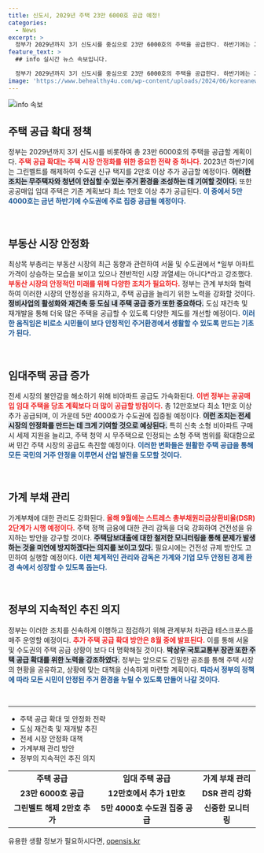 ```yaml
---
title: 신도시, 2029년 주택 23만 6000호 공급 예정!
categories:
  - News
excerpt: >
  정부가 2029년까지 3기 신도시를 중심으로 23만 6000호의 주택을 공급한다. 하반기에는 그린벨트 해제로 2만호를 추가하며, 전세 시장 안정을 위한 비아파트 공급도 강화한다. 청년과 무주택 서민을 위한 대책, 과열 시장 대응을 위한 공조 방안이 기대된다!
feature_text: >
  ## info 실시간 뉴스 속보입니다.

  정부가 2029년까지 3기 신도시를 중심으로 23만 6000호의 주택을 공급한다. 하반기에는 그린벨트 해제로 2만호를 추가하며, 전세 시장 안정을 위한 비아파트 공급도 강화한다. 청년과 무주택 서민을 위한 대책, 과열 시장 대응을 위한 공조 방안이 기대된다!
image: 'https://www.behealthy4u.com/wp-content/uploads/2024/06/koreanews.jpg'
---
```


<p><img src="https://www.behealthy4u.com/wp-content/uploads/2024/06/koreanews.jpg" alt="info 속보" /></p>

<h2 data-ke-size="size26">주택 공급 확대 정책</h2>

<p data-ke-size="size16">정부는 2029년까지 3기 신도시를 비롯하여 총 23만 6000호의 주택을 공급할 계획이다. <b><span style="color: #ee2323;">주택 공급 확대는 주택 시장 안정화를 위한 중요한 전략 중 하나다.</span></b> 2023년 하반기에는 그린벨트를 해제하여 수도권 신규 택지를 2만호 이상 추가 공급할 예정이다. <b><span style="background-color: #21538527;">이러한 조치는 무주택자와 청년이 안심할 수 있는 주거 환경을 조성하는 데 기여할 것이다.</span></b> 또한 공공매입 임대 주택은 기존 계획보다 최소 1만호 이상 추가 공급된다. <b><span style="color: #1a5490;">이 중에서 5만 4000호는 금년 하반기에 수도권에 주로 집중 공급될 예정이다.</span></b></p>

<p data-ke-size="size16">&nbsp;</p>

<h2 data-ke-size="size26">부동산 시장 안정화</h2>

<p data-ke-size="size16">최상목 부총리는 부동산 시장의 최근 동향과 관련하여 서울 및 수도권에서 *일부 아파트 가격이 상승하는 모습을 보이고 있으나 전반적인 시장 과열세는 아니다*라고 강조했다. <b><span style="color: #ee2323;">부동산 시장의 안정적인 미래를 위해 다양한 조치가 필요하다.</span></b> 정부는 관계 부처와 협력하여 이러한 시장의 안정성을 유지하고, 주택 공급을 늘리기 위한 노력을 강화할 것이다. <b><span style="background-color: #21538527;">정비사업의 활성화와 재건축 등 도심 내 주택 공급 증가 또한 중요하다.</span></b> 도심 재건축 및 재개발을 통해 더욱 많은 주택을 공급할 수 있도록 다양한 제도를 개선할 예정이다. <b><span style="color: #1a5490;">이러한 움직임은 비로소 시민들이 보다 안정적인 주거환경에서 생활할 수 있도록 만드는 기초가 된다.</span></b></p>

<p data-ke-size="size16">&nbsp;</p>

<h2 data-ke-size="size26">임대주택 공급 증가</h2>

<p data-ke-size="size16">전세 시장의 불안감을 해소하기 위해 비아파트 공급도 가속화된다. <b><span style="color: #ee2323;">이번 정부는 공공매입 임대 주택을 당초 계획보다 더 많이 공급할 방침이다.</span></b> 총 12만호보다 최소 1만호 이상 추가 공급되며, 이 가운데 5만 4000호가 수도권에 집중될 예정이다. <b><span style="background-color: #21538527;">이런 조치는 전세 시장의 안정화를 만드는 데 크게 기여할 것으로 예상된다.</span></b> 특히 신축 소형 비아파트 구매 시 세제 지원을 늘리고, 주택 청약 시 무주택으로 인정되는 소형 주택 범위를 확대함으로써 민간 주택 시장의 공급도 촉진할 예정이다. <b><span style="color: #1a5490;">이러한 변화들은 원활한 주택 공급을 통해 모든 국민의 거주 안정을 이루면서 산업 발전을 도모할 것이다.</span></b></p>

<p data-ke-size="size16">&nbsp;</p>

<h2 data-ke-size="size26">가계 부채 관리</h2>

<p data-ke-size="size16">가계부채에 대한 관리도 강화된다. <b><span style="color: #ee2323;">올해 9월에는 스트레스 총부채원리금상환비율(DSR) 2단계가 시행 예정이다.</span></b> 주택 정책 금융에 대한 관리 감독을 더욱 강화하여 건전성을 유지하는 방안을 강구할 것이다. <b><span style="background-color: #21538527;">주택담보대출에 대한 철저한 모니터링을 통해 문제가 발생하는 것을 미연에 방지하겠다는 의지를 보이고 있다.</span></b> 필요시에는 건전성 규제 방안도 고민하여 실행할 예정이다. <b><span style="color: #1a5490;">이런 체계적인 관리와 감독은 가계와 기업 모두 안정된 경제 환경 속에서 성장할 수 있도록 돕는다.</span></b></p>

<p data-ke-size="size16">&nbsp;</p>

<h2 data-ke-size="size26">정부의 지속적인 추진 의지</h2>

<p data-ke-size="size16">정부는 이러한 조치를 신속하게 이행하고 점검하기 위해 관계부처 차관급 테스크포스를 매주 운영할 예정이다. <b><span style="color: #ee2323;">추가 주택 공급 확대 방안은 8월 중에 발표된다.</span></b> 이를 통해 서울 및 수도권의 주택 공급 상황이 보다 더 명확해질 것이다. <b><span style="background-color: #21538527;">박상우 국토교통부 장관 또한 주택 공급 확대를 위한 노력을 강조하였다.</span></b> 정부는 앞으로도 긴밀한 공조를 통해 주택 시장의 현황을 공유하고, 상황에 맞는 대책을 신속하게 마련할 계획이다. <b><span style="color: #1a5490;">따라서 정부의 정책에 따라 모든 시민이 안정된 주거 환경을 누릴 수 있도록 만들어 나갈 것이다.</span></b></p>

<p data-ke-size="size16">&nbsp;</p>

<hr>

<ul>
  <li>주택 공급 확대 및 안정화 전략</li>
  <li>도심 재건축 및 재개발 추진</li>
  <li>전세 시장 안정화 대책</li>
  <li>가계부채 관리 방안</li>
  <li>정부의 지속적인 추진 의지</li>
</ul>

<table style="width: 100%;">
  <tr>
    <td style="text-align: center; height: 17px;"><b>주택 공급</b></td>
    <td style="text-align: center; height: 17px;"><b>임대 주택 공급</b></td>
    <td style="text-align: center; height: 17px;"><b>가계 부채 관리</b></td>
  </tr>
  <tr>
    <td style="text-align: center; height: 17px;"><b>23만 6000호 공급</b></td>
    <td style="text-align: center; height: 17px;"><b>12만호에서 추가 1만호</b></td>
    <td style="text-align: center; height: 17px;"><b>DSR 관리 강화</b></td>
  </tr>
  <tr>
    <td style="text-align: center; height: 17px;"><b>그린벨트 해제 2만호 추가</b></td>
    <td style="text-align: center; height: 17px;"><b>5만 4000호 수도권 집중 공급</b></td>
    <td style="text-align: center; height: 17px;"><b>신중한 모니터링</b></td>
  </tr>
</table>
유용한 생활 정보가 필요하시다면, <a href="https://opensis.kr" rel="dofollow">opensis.kr</a>


